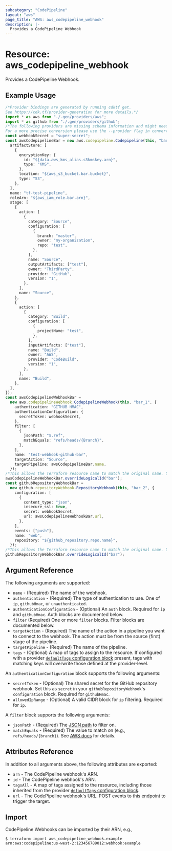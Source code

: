 ```yaml
---
subcategory: "CodePipeline"
layout: "aws"
page_title: "AWS: aws_codepipeline_webhook"
description: |-
  Provides a CodePipeline Webhook
---
```


# Resource: aws\_codepipeline\_webhook

Provides a CodePipeline Webhook.

## Example Usage

```typescript
/*Provider bindings are generated by running cdktf get.
See https://cdk.tf/provider-generation for more details.*/
import * as aws from "./.gen/providers/aws";
import * as github from "./.gen/providers/github";
/*The following providers are missing schema information and might need manual adjustments to synthesize correctly: github.
For a more precise conversion please use the --provider flag in convert.*/
const webhookSecret = "super-secret";
const awsCodepipelineBar = new aws.codepipeline.Codepipeline(this, "bar", {
  artifactStore: [
    {
      encryptionKey: {
        id: "${data.aws_kms_alias.s3kmskey.arn}",
        type: "KMS",
      },
      location: "${aws_s3_bucket.bar.bucket}",
      type: "S3",
    },
  ],
  name: "tf-test-pipeline",
  roleArn: "${aws_iam_role.bar.arn}",
  stage: [
    {
      action: [
        {
          category: "Source",
          configuration: [
            {
              branch: "master",
              owner: "my-organization",
              repo: "test",
            },
          ],
          name: "Source",
          outputArtifacts: ["test"],
          owner: "ThirdParty",
          provider: "GitHub",
          version: "1",
        },
      ],
      name: "Source",
    },
    {
      action: [
        {
          category: "Build",
          configuration: [
            {
              projectName: "test",
            },
          ],
          inputArtifacts: ["test"],
          name: "Build",
          owner: "AWS",
          provider: "CodeBuild",
          version: "1",
        },
      ],
      name: "Build",
    },
  ],
});
const awsCodepipelineWebhookBar =
  new aws.codepipelineWebhook.CodepipelineWebhook(this, "bar_1", {
    authentication: "GITHUB_HMAC",
    authenticationConfiguration: {
      secretToken: webhookSecret,
    },
    filter: [
      {
        jsonPath: "$.ref",
        matchEquals: "refs/heads/{Branch}",
      },
    ],
    name: "test-webhook-github-bar",
    targetAction: "Source",
    targetPipeline: awsCodepipelineBar.name,
  });
/*This allows the Terraform resource name to match the original name. You can remove the call if you don't need them to match.*/
awsCodepipelineWebhookBar.overrideLogicalId("bar");
const githubRepositoryWebhookBar =
  new github.repositoryWebhook.RepositoryWebhook(this, "bar_2", {
    configuration: [
      {
        content_type: "json",
        insecure_ssl: true,
        secret: webhookSecret,
        url: awsCodepipelineWebhookBar.url,
      },
    ],
    events: ["push"],
    name: "web",
    repository: "${github_repository.repo.name}",
  });
/*This allows the Terraform resource name to match the original name. You can remove the call if you don't need them to match.*/
githubRepositoryWebhookBar.overrideLogicalId("bar");

```

## Argument Reference

The following arguments are supported:

* `name` - (Required) The name of the webhook.
* `authentication` - (Required) The type of authentication  to use. One of `ip`, `githubHmac`, or `unauthenticated`.
* `authenticationConfiguration` - (Optional) An `auth` block. Required for `ip` and `githubHmac`. Auth blocks are documented below.
* `filter` (Required) One or more `filter` blocks. Filter blocks are documented below.
* `targetAction` - (Required) The name of the action in a pipeline you want to connect to the webhook. The action must be from the source (first) stage of the pipeline.
* `targetPipeline` - (Required) The name of the pipeline.
* `tags` - (Optional) A map of tags to assign to the resource. If configured with a provider [`defaultTags` configuration block](https://registry.terraform.io/providers/hashicorp/aws/latest/docs#default_tags-configuration-block) present, tags with matching keys will overwrite those defined at the provider-level.

An `authenticationConfiguration` block supports the following arguments:

* `secretToken` - (Optional) The shared secret for the GitHub repository webhook. Set this as `secret` in your `githubRepositoryWebhook`'s `configuration` block. Required for `githubHmac`.
* `allowedIpRange` - (Optional) A valid CIDR block for `ip` filtering. Required for `ip`.

A `filter` block supports the following arguments:

* `jsonPath` - (Required) The [JSON path](https://github.com/json-path/JsonPath) to filter on.
* `matchEquals` - (Required) The value to match on (e.g., `refs/heads/{branch}`). See [AWS docs](https://docs.aws.amazon.com/codepipeline/latest/APIReference/API_WebhookFilterRule.html) for details.

## Attributes Reference

In addition to all arguments above, the following attributes are exported:

* `arn` - The CodePipeline webhook's ARN.
* `id` - The CodePipeline webhook's ARN.
* `tagsAll` - A map of tags assigned to the resource, including those inherited from the provider [`defaultTags` configuration block](https://registry.terraform.io/providers/hashicorp/aws/latest/docs#default_tags-configuration-block).
* `url` - The CodePipeline webhook's URL. POST events to this endpoint to trigger the target.

## Import

CodePipeline Webhooks can be imported by their ARN, e.g.,

```console
$ terraform import aws_codepipeline_webhook.example arn:aws:codepipeline:us-west-2:123456789012:webhook:example
```
